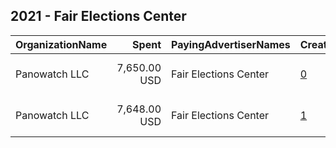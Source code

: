 ## 2021 - Fair Elections Center 
|OrganizationName|Spent|PayingAdvertiserNames|CreativeUrls|Impressions|Genders|AgeBrackets|CountryCodes|BillingAddresses|CandidateBallotInformation|
|:---|---:|:---|:---|---:|:---|:---|:---|:---|:---|
|Panowatch  LLC|7,650.00 USD|Fair Elections Center|[0](https://www.snap.com/political-ads/asset/b83fb5d1807c7264ca43f072b1ecaa9b9451c97af5914c479ba6d9e3432c8f63?mediaType=mp4)|2,573,089||18-25|united states|"8207 Taunton Pl,West Springfield,22152,US"|Virginia Youth Voter Turnout|
|Panowatch  LLC|7,648.00 USD|Fair Elections Center|[1](https://www.snap.com/political-ads/asset/b83fb5d1807c7264ca43f072b1ecaa9b9451c97af5914c479ba6d9e3432c8f63?mediaType=mp4)|1,204,867||18-25|united states|"8207 Taunton Pl,West Springfield,22152,US"|Virginia Youth Voter Turnout|
